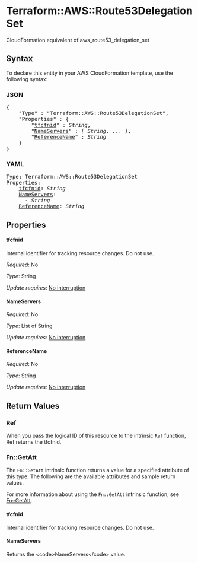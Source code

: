 # Terraform::AWS::Route53DelegationSet

CloudFormation equivalent of aws_route53_delegation_set

## Syntax

To declare this entity in your AWS CloudFormation template, use the following syntax:

### JSON

<pre>
{
    "Type" : "Terraform::AWS::Route53DelegationSet",
    "Properties" : {
        "<a href="#tfcfnid" title="tfcfnid">tfcfnid</a>" : <i>String</i>,
        "<a href="#nameservers" title="NameServers">NameServers</a>" : <i>[ String, ... ]</i>,
        "<a href="#referencename" title="ReferenceName">ReferenceName</a>" : <i>String</i>
    }
}
</pre>

### YAML

<pre>
Type: Terraform::AWS::Route53DelegationSet
Properties:
    <a href="#tfcfnid" title="tfcfnid">tfcfnid</a>: <i>String</i>
    <a href="#nameservers" title="NameServers">NameServers</a>: <i>
      - String</i>
    <a href="#referencename" title="ReferenceName">ReferenceName</a>: <i>String</i>
</pre>

## Properties

#### tfcfnid

Internal identifier for tracking resource changes. Do not use.

_Required_: No

_Type_: String

_Update requires_: [No interruption](https://docs.aws.amazon.com/AWSCloudFormation/latest/UserGuide/using-cfn-updating-stacks-update-behaviors.html#update-no-interrupt)

#### NameServers

_Required_: No

_Type_: List of String

_Update requires_: [No interruption](https://docs.aws.amazon.com/AWSCloudFormation/latest/UserGuide/using-cfn-updating-stacks-update-behaviors.html#update-no-interrupt)

#### ReferenceName

_Required_: No

_Type_: String

_Update requires_: [No interruption](https://docs.aws.amazon.com/AWSCloudFormation/latest/UserGuide/using-cfn-updating-stacks-update-behaviors.html#update-no-interrupt)

## Return Values

### Ref

When you pass the logical ID of this resource to the intrinsic `Ref` function, Ref returns the tfcfnid.

### Fn::GetAtt

The `Fn::GetAtt` intrinsic function returns a value for a specified attribute of this type. The following are the available attributes and sample return values.

For more information about using the `Fn::GetAtt` intrinsic function, see [Fn::GetAtt](https://docs.aws.amazon.com/AWSCloudFormation/latest/UserGuide/intrinsic-function-reference-getatt.html).

#### tfcfnid

Internal identifier for tracking resource changes. Do not use.

#### NameServers

Returns the &lt;code&gt;NameServers&lt;/code&gt; value.

